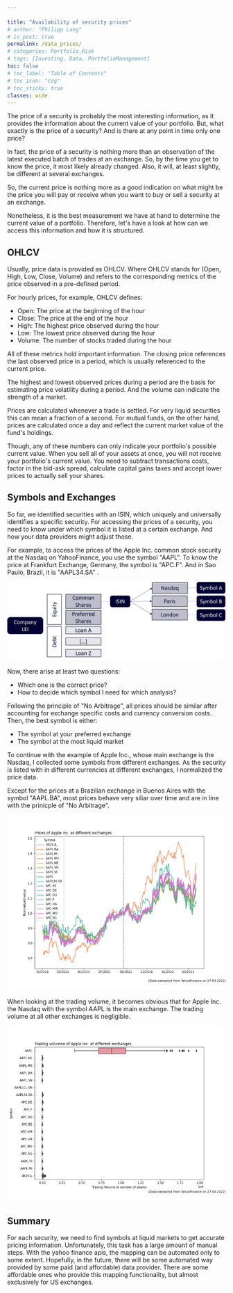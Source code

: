 ```yaml
---

title: "Availability of security prices"
# author: "Philipp Lang"
# is_post: true
permalink: /data_prices/
# categories: Portfolio_Risk
# tags: [Investing, Data, PortfolioManagement]
toc: false
# toc_label: "Table of Contents"
# toc_icon: "cog"
# toc_sticky: true
classes: wide
---
```


The price of a security is probably the most interesting information, as it provides the information about the current value of your portfolio. But, what exactly is the price of a security? And is there at any point in time only one price?

In fact, the price of a security is nothing more than an observation of the latest executed batch of trades at an exchange. So, by the time you get to know the price, it most likely already changed. Also, it will, at least slightly, be different at several exchanges.

So, the current price is nothing more as a good indication on what might be the price you will pay or receive when you want to buy or sell a security at an exchange.

Nonetheless, it is the best measurement we have at hand to determine the current value of a portfolio. Therefore, let's have a look at how can we access this information and how it is structured.

## OHLCV

Usually, price data is provided as OHLCV. Where OHLCV stands for (Open, High, Low, Close, Volume) and refers to the corresponding metrics of the price observed in a pre-defined period.

For hourly prices, for example, OHLCV defines:

* Open: The price at the beginning of the hour
* Close: The price at the end of the hour
* High: The highest price observed during the hour
* Low: The lowest price observed during the hour
* Volume: The number of stocks traded during the hour

All of these metrics hold important information. The closing price references the last observed price in a period, which is usually referenced to the current price.

The highest and lowest observed prices during a period are the basis for estimating price volatility during a period. And the volume can indicate the strength of a market.

Prices are calculated whenever a trade is settled. For very liquid securities this can mean a fraction of a second. For mutual funds, on the other hand, prices are calculated once a day and reflect the current market value of the fund's holdings.

Though, any of these numbers can only indicate your portfolio's possible current value. When you sell all of your assets at once, you will not receive your portfolio's current value. You need to subtract transactions costs, factor in the bid-ask spread, calculate capital gains taxes and accept lower prices to actually sell your shares.



## Symbols and Exchanges

So far, we identified securities with an ISIN, which uniquely and universally identifies a specific security. For accessing the prices of a security, you need to know under which symbol it is listed at a certain exchange. And how your data providers might adjust those.

For example, to access the prices of the Apple Inc. common stock security at the Nasdaq on YahooFinance, you use the symbol "AAPL". To know the price at Frankfurt Exchange, Germany, the symbol is "APC.F". And in Sao Paulo, Brazil, it is "AAPL34.SA" .

![Concept of Symbols](/assets/images/B003_Concept_Symbols.png)

Now, there arise at least two questions:
* Which one is the correct price?
* How to decide which symbol I need for which analysis?

Following the principle of "No Arbitrage", all prices should be similar after accounting for exchange specific costs and currency conversion costs. Then, the best symbol is either:
* The symbol at your preferred exchange
* The symbol at the most liquid market

To continue with the example of Apple Inc., whose main exchange is the Nasdaq, I collected some symbols from different exchanges. As the security is listed with in different currencies at different exchanges, I normalized the price data. 

Except for the prices at a Brazilian exchange in Buenos Aires with the symbol "AAPL.BA", most prices behave very siliar over time and are in line with the prinicple of "No Arbitrage".

![Prices at different exchanges](/assets/images/B012_Prices_at_different_exchanges.png)

When looking at the trading volume, it becomes obvious that for Apple Inc. the Nasdaq with the symbol AAPL is the main exchange. The trading volume at all other exchanges is negligible.

![Trading volume at different exchanges](/assets/images/B012_Volume_at_different_exchanges.png)

  
## Summary

For each security, we need to find symbols at liquid markets to get accurate pricing information. Unfortunately, this task has a large amount of manual steps. With the yahoo finance apis, the mapping can be automated only to some extent. Hopefully, in the future, there will be some automated way provided by some paid (and affordable) data provider. There are some affordable ones who provide this mapping functionality, but almost exclusively for US exchanges.
